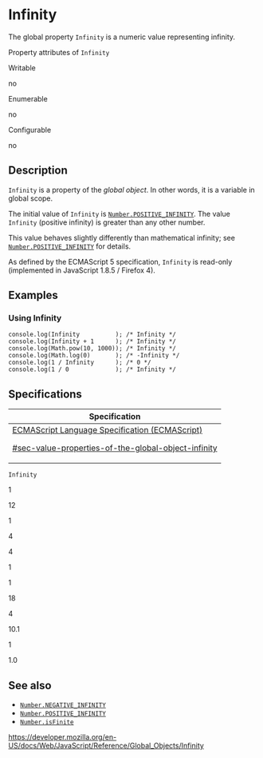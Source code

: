 # Infinity

The global property `Infinity` is a numeric value representing infinity.

Property attributes of `Infinity`

Writable

no

Enumerable

no

Configurable

no

## Description

`Infinity` is a property of the _global object_. In other words, it is a variable in global scope.

The initial value of `Infinity` is [`Number.POSITIVE_INFINITY`](number/positive_infinity). The value `Infinity` (positive infinity) is greater than any other number.

This value behaves slightly differently than mathematical infinity; see [`Number.POSITIVE_INFINITY`](number/positive_infinity) for details.

As defined by the ECMAScript 5 specification, `Infinity` is read-only (implemented in JavaScript 1.8.5 / Firefox 4).

## Examples

### Using Infinity

    console.log(Infinity          ); /* Infinity */
    console.log(Infinity + 1      ); /* Infinity */
    console.log(Math.pow(10, 1000)); /* Infinity */
    console.log(Math.log(0)       ); /* -Infinity */
    console.log(1 / Infinity      ); /* 0 */
    console.log(1 / 0             ); /* Infinity */

## Specifications

<table><thead><tr class="header"><th>Specification</th></tr></thead><tbody><tr class="odd"><td><a href="https://tc39.es/ecma262/#sec-value-properties-of-the-global-object-infinity">ECMAScript Language Specification (ECMAScript) 
<br/>


<span class="small">#sec-value-properties-of-the-global-object-infinity</span></a></td></tr></tbody></table>

`Infinity`

1

12

1

4

4

1

1

18

4

10.1

1

1.0

## See also

-   [`Number.NEGATIVE_INFINITY`](number/negative_infinity)
-   [`Number.POSITIVE_INFINITY`](number/positive_infinity)
-   [`Number.isFinite`](number/isfinite)

<a href="https://developer.mozilla.org/en-US/docs/Web/JavaScript/Reference/Global_Objects/Infinity" class="_attribution-link">https://developer.mozilla.org/en-US/docs/Web/JavaScript/Reference/Global_Objects/Infinity</a>
